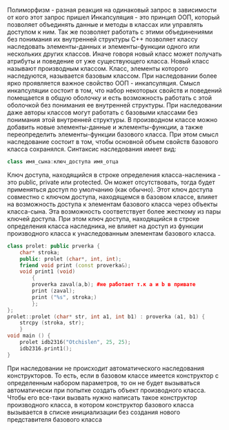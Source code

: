 Полиморфизм - разная реакция на одинаковый запрос в зависимости от кого этот запрос пришел
Инкапсуляция - это принцип ООП, который позволяет объединять данные и методы в классах или управлять доступом к ним. Так же позволяет работать с этими объединениями без понимания их внутренней структуры
C++ позволяет классу наследовать элементы-данных и элементы-функции одного или нескольких других классов. Иначе говоря новый класс может получать атрибуты и поведение от уже существующего класса. Новый класс называют производным классом. Класс, элементы которого наследуются, называется базовым классом. При наследовании более ярко проявляется важное свойство ООП - инкапсуляция. Смысл инкапсуляции состоит в том, что набор некоторых свойств и поведений помещается в общую оболочку и есть возможность работать с этой оболочкой без понимания ее внутренней структуры. При наследовании даже авторы классов могут работать с базовыми классами без понимания этой внутренней структуры.
В производном классе можно добавить новые элементы-данные и жлементы-функции, а также переопределить элементы-функции базового класса. При этом смысл наследование состоит в том, чтобы основной объем свойств базового класса сохранялся.
Синтаксис наследования имеет вид:
```cpp
class имя_сына:ключ_доступа имя_отца 
```
Ключ доступа, находящийся в строке определения класса-насленика - это public, private или protected. Он может отсутствовать, тогда будет применяться доступ по умолчанию (как обычно). Этот ключ доступа совместно с ключом доступа, находящемся в базовом классе, влияет на возможность доступа к элементам базового класса через объекты класса-сына. Эта возможность соответствует более жесткому из пары ключей доступа. При этом ключ доступа, находящийся в строке определения класса наследника, не влияет на доступ из функции производного класса к унаследованным элементам базового класса.
```cpp
class prolet: public prverka {
	char* stroka;
	public: prolet (char*, int, int);
	friend void print (const proverka&);
	void print1 (void)
		{
		proverka zaval(a,b); #не работает т.к a и b в привате
		print (zaval);
		print ("%s", stroka;)
		};
};
prolet::prolet (char* str, int a1, int b1) : proverka (a1, b1) {
	strcpy (stroka, str);
	}
void main () {
	prolet idb2316("Otchislen", 25, 25);
	idb2316.print1();
}
```
При наследовании не происходит автоматического наследования конструкторов. То есть, если в базовом классе имеется конструктор с определенным набором параметров, то он не будет вызываться автоматически при попытке создать объект производного класса. Чтобы его все-таки вызвать нужно написать такое конструктор производного класса, в котором конструктор базового класса вызывается в списке инициализации без создания нового представителя базового класса
